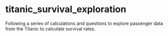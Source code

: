 # titanic_survival_exploration
Following a series of calculations and questions to explore passenger data from the Titanic to calculate survival rates.
